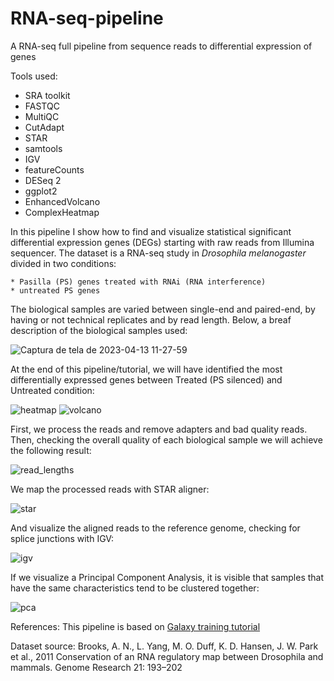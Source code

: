 # RNA-seq-pipeline
A RNA-seq full pipeline from sequence reads to differential expression of genes 

Tools used:

* SRA toolkit
* FASTQC 
* MultiQC
* CutAdapt 
* STAR
* samtools
* IGV 
* featureCounts
* DESeq 2 
* ggplot2 
* EnhancedVolcano
* ComplexHeatmap

In this pipeline I show how to find and visualize statistical significant differential expression genes (DEGs) starting with
raw reads from Illumina sequencer. The dataset is a RNA-seq study in *Drosophila melanogaster* divided in two conditions:

    * Pasilla (PS) genes treated with RNAi (RNA interference)
    * untreated PS genes
   
The biological samples are varied between single-end and paired-end, by having or not technical replicates and by read length. Below, a breaf description of the biological samples used: 


![Captura de tela de 2023-04-13 11-27-59](https://user-images.githubusercontent.com/101593641/231793383-2d11d727-39cf-4e1f-9b33-c7f3301e86c7.png)



At the end of this pipeline/tutorial, we will have identified the most differentially expressed genes between Treated (PS silenced)  and Untreated condition:

![heatmap](https://user-images.githubusercontent.com/101593641/231786586-3c42fd91-6bf3-485d-819c-c31db8eee7a5.png)
![volcano](https://user-images.githubusercontent.com/101593641/231786598-bd4fe139-5b6f-40c1-9b7b-cd55a7c2b33e.png)

First, we process the reads and remove adapters and bad quality reads. Then, checking the overall quality of each biological sample we will achieve the following result:

![read_lengths](https://user-images.githubusercontent.com/101593641/231788577-651a75c5-5019-4ad7-a631-c5a0cf0027ad.png)


We map the processed reads with STAR aligner: 

![star](https://user-images.githubusercontent.com/101593641/231788971-5369bb73-4f06-4bcd-894a-9bc827a3d252.png)

And visualize the aligned reads to the reference genome, checking for splice junctions with IGV:

![igv](https://user-images.githubusercontent.com/101593641/231789255-afe47cd5-f516-479c-b215-f35f49d496fc.png)

If we visualize a Principal Component Analysis, it is visible that samples that have the same characteristics tend to be clustered together:

![pca](https://user-images.githubusercontent.com/101593641/231793122-3be56ca5-d1ac-466b-942d-ca09597eb22e.png)

References:
This pipeline is based on [Galaxy training tutorial](https://training.galaxyproject.org/training-material/topics/transcriptomics/tutorials/ref-based/tutorial.html)

Dataset source:  Brooks, A. N., L. Yang, M. O. Duff, K. D. Hansen, J. W. Park et al., 2011 Conservation of an RNA regulatory map between Drosophila and mammals. Genome Research 21: 193–202
